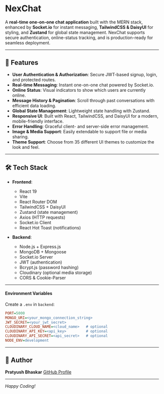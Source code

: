 # NexChat

A **real-time one-on-one chat application** built with the MERN stack, enhanced by **Socket.io** for instant messaging, **TailwindCSS & DaisyUI** for styling, and **Zustand** for global state management. NexChat supports secure authentication, online-status tracking, and is production-ready for seamless deployment.

---

## 🚀 Features

* **User Authentication & Authorization**: Secure JWT-based signup, login, and protected routes.
* **Real-time Messaging**: Instant one-on-one chat powered by Socket.io.
* **Online Status**: Visual indicators to show which users are currently online.
* **Message History & Pagination**: Scroll through past conversations with efficient data loading.
* **Global State Management**: Lightweight state handling with Zustand.
* **Responsive UI**: Built with React, TailwindCSS, and DaisyUI for a modern, mobile-friendly interface.
* **Error Handling**: Graceful client- and server-side error management.
* **Image & Media Support**: Easily extendable to support file or media sharing.
* **Theme Support**: Choose from 35 different UI themes to customize the look and feel.

---

## 🛠️ Tech Stack

* **Frontend**:

  * React 19
  * Vite
  * React Router DOM
  * TailwindCSS + DaisyUI
  * Zustand (state management)
  * Axios (HTTP requests)
  * Socket.io Client
  * React Hot Toast (notifications)

* **Backend**:

  * Node.js + Express.js
  * MongoDB + Mongoose
  * Socket.io Server
  * JWT (authentication)
  * Bcrypt.js (password hashing)
  * Cloudinary (optional media storage)
  * CORS & Cookie-Parser

---

#### Environment Variables

Create a `.env` in `backend`:

```ini
PORT=5000
MONGO_URI=<your_mongo_connection_string>
JWT_SECRET=<your_jwt_secret>
CLOUDINARY_CLOUD_NAME=<cloud_name>   # optional
CLOUDINARY_API_KEY=<api_key>         # optional
CLOUDINARY_API_SECRET=<api_secret>   # optional
NODE_ENV=development
```

---


## 👤 Author

**Pratyush Bhaskar**
[GitHub Profile](https://github.com/TechBhaskar05)

---

*Happy Coding!*
